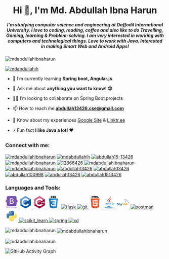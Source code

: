 <h1 align="center">Hi 👋, I'm Md. Abdullah Ibna Harun</h1>
<h5 align="center">I'm studying computer science and engineering at Daffodil International University.  I love to coding, reading, coffee and also like to do Travelling, Gaming, learning & Problem-solving. I am very interested in working with computers and technological things. Love to work with Java. Interested in making Smart Web and Android Apps!
</h5>

<p align="left"> <img src="https://komarev.com/ghpvc/?username=mdabdullahibnaharun&label=Profile%20views&color=0e75b6&style=flat" alt="mdabdullahibnaharun" /> </p>
<p align="left"> <a href="https://twitter.com/mdabdullahih" target="blank"><img src="https://img.shields.io/twitter/follow/mdabdullahih?logo=twitter&style=for-the-badge" alt="mdabdullahih" /></a> </p>

- 🌱 I’m currently learning **Spring boot, Angular.js**

- 💬 Ask me about **anything you want to know! 😎**

- 🕵️‍♂️ I’m looking to collaborate on Spring Boot projects

- 📫 How to reach me **abdullah13426.cse@gmail.com**

- 📄 Know about my experiences [Google Site](https://sites.google.com/diu.edu.bd/abdullahibnaharun/experience?authuser=0) & [Linktr.ee](https://linktr.ee/mdabdullahibnaharun)

- ⚡ Fun fact **I like  Java a lot! ❤️**

<h3 align="left">Connect with me:</h3>
<p align="left">
<a href="https://dev.to/mdabdullahibnaharun" target="blank"><img align="center" src="https://cdn.jsdelivr.net/npm/simple-icons@3.0.1/icons/dev-dot-to.svg" alt="mdabdullahibnaharun" height="30" width="40" /></a>
<a href="https://twitter.com/mdabdullahih" target="blank"><img align="center" src="https://raw.githubusercontent.com/rahuldkjain/github-profile-readme-generator/master/src/images/icons/Social/twitter.svg" alt="mdabdullahih" height="30" width="40" /></a>
<a href="https://codepen.io/abdullah15-13426" target="blank"><img align="center" src="https://raw.githubusercontent.com/rahuldkjain/github-profile-readme-generator/master/src/images/icons/Social/codepen.svg" alt="abdullah15-13426" height="30" width="40" /></a>
<!--<a href="https://twitter.com/@abdullah100998" target="blank"><img align="center" src="https://raw.githubusercontent.com/rahuldkjain/github-profile-readme-generator/master/src/images/icons/Social/twitter.svg" alt="@abdullah100998" height="30" width="40" /></a>-->
<a href="https://linkedin.com/in/mdabdullahibnaharun" target="blank"><img align="center" src="https://raw.githubusercontent.com/rahuldkjain/github-profile-readme-generator/master/src/images/icons/Social/linked-in-alt.svg" alt="mdabdullahibnaharun" height="30" width="40" /></a>
<a href="https://stackoverflow.com/users/12866426" target="blank"><img align="center" src="https://raw.githubusercontent.com/rahuldkjain/github-profile-readme-generator/master/src/images/icons/Social/stack-overflow.svg" alt="12866426" height="30" width="40" /></a>
<a href="https://kaggle.com/mdabdullahibnaharun" target="blank"><img align="center" src="https://raw.githubusercontent.com/rahuldkjain/github-profile-readme-generator/master/src/images/icons/Social/kaggle.svg" alt="mdabdullahibnaharun" height="30" width="40" /></a>
<a href="https://fb.com/mdabdullahibnaharun" target="blank"><img align="center" src="https://raw.githubusercontent.com/rahuldkjain/github-profile-readme-generator/master/src/images/icons/Social/facebook.svg" alt="mdabdullahibnaharun" height="30" width="40" /></a>
<!--<a href="https://instagram.com/mdabdullahibnaharun" target="blank"><img align="center" src="https://raw.githubusercontent.com/rahuldkjain/github-profile-readme-generator/master/src/images/icons/Social/instagram.svg" alt="mdabdullahibnaharun" height="30" width="40" /></a>-->
<a href="https://www.codechef.com/users/abdullah13426" target="blank"><img align="center" src="https://cdn.jsdelivr.net/npm/simple-icons@3.1.0/icons/codechef.svg" alt="abdullah13426" height="30" width="40" /></a>
<a href="https://www.hackerrank.com/abdullah13426" target="blank"><img align="center" src="https://raw.githubusercontent.com/rahuldkjain/github-profile-readme-generator/master/src/images/icons/Social/hackerrank.svg" alt="abdullah13426" height="30" width="40" /></a>
<a href="https://codeforces.com/profile/abdullah100998" target="blank"><img align="center" src="https://cdn.jsdelivr.net/npm/simple-icons@3.0.1/icons/codeforces.svg" alt="abdullah100998" height="30" width="40" /></a>
<a href="https://www.leetcode.com/abdullah13426" target="blank"><img align="center" src="https://raw.githubusercontent.com/rahuldkjain/github-profile-readme-generator/master/src/images/icons/Social/leet-code.svg" alt="abdullah13426" height="30" width="40" /></a>
<a href="https://auth.geeksforgeeks.org/user/abdullah1513426" target="blank"><img align="center" src="https://raw.githubusercontent.com/rahuldkjain/github-profile-readme-generator/master/src/images/icons/Social/geeks-for-geeks.svg" alt="abdullah1513426" height="30" width="40" /></a>
</p>

<h3 align="left">Languages and Tools:</h3>
<p align="left"> <a href="https://getbootstrap.com" target="_blank"> <img src="https://raw.githubusercontent.com/devicons/devicon/master/icons/bootstrap/bootstrap-plain-wordmark.svg" alt="bootstrap" width="40" height="40"/> </a> <a href="https://www.cprogramming.com/" target="_blank"> <img src="https://raw.githubusercontent.com/devicons/devicon/master/icons/c/c-original.svg" alt="c" width="40" height="40"/> </a> <a href="https://www.w3schools.com/cpp/" target="_blank"> <img src="https://raw.githubusercontent.com/devicons/devicon/master/icons/cplusplus/cplusplus-original.svg" alt="cplusplus" width="40" height="40"/> </a> <a href="https://www.w3schools.com/css/" target="_blank"> <img src="https://raw.githubusercontent.com/devicons/devicon/master/icons/css3/css3-original-wordmark.svg" alt="css3" width="40" height="40"/> </a> <a href="https://flask.palletsprojects.com/" target="_blank"> <img src="https://www.vectorlogo.zone/logos/pocoo_flask/pocoo_flask-icon.svg" alt="flask" width="40" height="40"/> </a> <a href="https://git-scm.com/" target="_blank"> <img src="https://www.vectorlogo.zone/logos/git-scm/git-scm-icon.svg" alt="git" width="40" height="40"/> </a> <a href="https://www.w3.org/html/" target="_blank"> <img src="https://raw.githubusercontent.com/devicons/devicon/master/icons/html5/html5-original-wordmark.svg" alt="html5" width="40" height="40"/> </a> <a href="https://www.java.com" target="_blank"> <img src="https://raw.githubusercontent.com/devicons/devicon/master/icons/java/java-original.svg" alt="java" width="40" height="40"/> </a> <a href="https://www.mysql.com/" target="_blank"> <img src="https://raw.githubusercontent.com/devicons/devicon/master/icons/mysql/mysql-original-wordmark.svg" alt="mysql" width="40" height="40"/> </a> <a href="https://postman.com" target="_blank"> <img src="https://www.vectorlogo.zone/logos/getpostman/getpostman-icon.svg" alt="postman" width="40" height="40"/> </a> <a href="https://www.python.org" target="_blank"> <img src="https://raw.githubusercontent.com/devicons/devicon/master/icons/python/python-original.svg" alt="python" width="40" height="40"/> </a> <a href="https://scikit-learn.org/" target="_blank"> <img src="https://upload.wikimedia.org/wikipedia/commons/0/05/Scikit_learn_logo_small.svg" alt="scikit_learn" width="40" height="40"/> </a> <a href="https://spring.io/" target="_blank"> <img src="https://www.vectorlogo.zone/logos/springio/springio-icon.svg" alt="spring" width="40" height="40"/> </a> <a href="https://www.sqlite.org/" target="_blank"> <!--<img src="https://www.vectorlogo.zone/logos/sqlite/sqlite-icon.svg" alt="sqlite" width="40" height="40"/>--> </a> <a href="https://www.adobe.com/products/xd.html" target="_blank"> <img src="https://cdn.worldvectorlogo.com/logos/adobe-xd.svg" alt="xd" width="40" height="40"/> </a> </p>


<p><img align="left" src="https://github-readme-stats.vercel.app/api/top-langs?username=mdabdullahibnaharun&show_icons=true&locale=en&layout=compact" alt="mdabdullahibnaharun" /></p>

<p>&nbsp;<img align="center" src="https://github-readme-stats.vercel.app/api?username=mdabdullahibnaharun&show_icons=true&locale=en" alt="mdabdullahibnaharun" ></p>

<p><img align="center" src="https://github-readme-streak-stats.herokuapp.com/?user=mdabdullahibnaharun&" alt="mdabdullahibnaharun" ></p>

![GitHub Activity Graph](https://activity-graph.herokuapp.com/graph?username=mdabdullahibnaharun)
